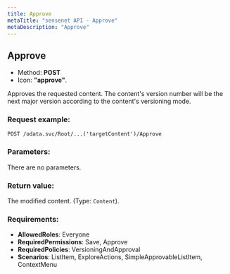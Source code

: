 ```yaml
---
title: Approve
metaTitle: "sensenet API - Approve"
metaDescription: "Approve"
---
```


## Approve
- Method: **POST**
- Icon: **"approve"**.

Approves the requested content. The content's version number will be the next major version according to
 the content's versioning mode.

### Request example:

```
POST /odata.svc/Root/...('targetContent')/Approve
```
### Parameters:
There are no parameters.

### Return value:
The modified content. (Type: `Content`).

### Requirements:
- **AllowedRoles**: Everyone
- **RequiredPermissions**: Save, Approve
- **RequiredPolicies**: VersioningAndApproval
- **Scenarios**: ListItem, ExploreActions, SimpleApprovableListItem, ContextMenu

